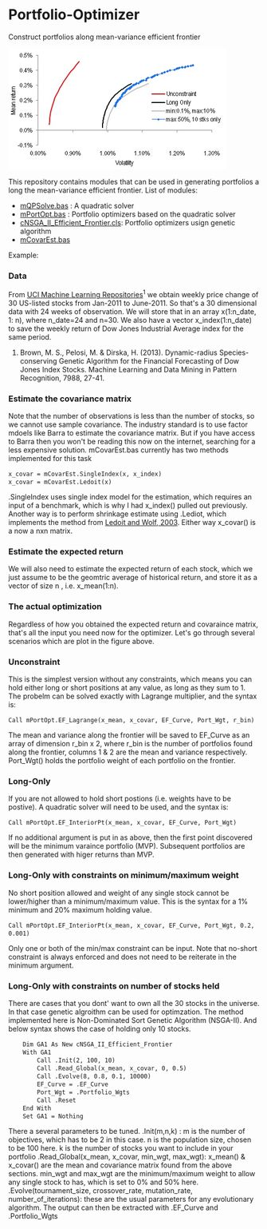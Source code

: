 # Portfolio-Optimizer
Construct portfolios along mean-variance efficient frontier

![EF_Curve](PortOpt.jpg)

This repository contains modules that can be used in generating portfolios a long the mean-variance efficient frontier.
List of modules:
 - [mQPSolve.bas](Modules/mQPSolve.bas) : A quadratic solver
 - [mPortOpt.bas](Modules/mPortOpt.bas) : Portfolio optimizers based on the quadratic solver
 - [cNSGA_II_Efficient_Frontier.cls](Modules/cNSGA_II_Efficient_Frontier.cls): Portfolio optimizers usign genetic algorithm
 - [mCovarEst.bas](Modules/mCovarEst.bas)

Example:
### Data
From [UCI Machine Learning Repositories](https://archive.ics.uci.edu/ml/datasets/Dow+Jones+Index)<sup>1</sup> we obtain weekly price change of 30 US-listed stocks from Jan-2011 to June-2011. So that's a 30 dimensional data with 24 weeks of observation. We will store that in an array x(1:n_date, 1: n), where n_date=24 and n=30. We also have a vector x_index(1:n_date) to save the weekly return of Dow Jones Industrial Average index for the same period.  
1. Brown, M. S., Pelosi, M. & Dirska, H. (2013). Dynamic-radius Species-conserving Genetic Algorithm for 
the Financial Forecasting of Dow Jones Index Stocks. Machine Learning and Data Mining in Pattern 
Recognition, 7988, 27-41.

### Estimate the covariance matrix
Note that the number of observations is less than the number of stocks, so we cannot use sample covariance. The industry standard is to use factor mdoels like Barra to estimate the covariance matrix. But if you have access to Barra then you won't be reading this now on the internet, searching for a less expensive solution.
mCovarEst.bas currently has two methods implemented for this task
```
x_covar = mCovarEst.SingleIndex(x, x_index)
x_covar = mCovarEst.Ledoit(x)
```
.SingleIndex uses single index model for the estimation, which requires an input of a benchmark, which is why I had x_index() pulled out previously. Another way is to perform shrinkage estimate using .Lediot, which implements the method from [Ledoit and Wolf, 2003](http://www.ledoit.net/honey.pdf).  Either way x_covar() is a now a nxn matrix.

### Estimate the expected return
We will also need to estimate the expected return of each stock, which we just assume to be the geomtric average of historical return, and store it as a vector of size n , i.e. x_mean(1:n).

### The actual optimization
Regardless of how you obtained the expected return and covaraince matrix, that's all the input you need now for the optimizer. Let's go through several scenarios which are plot in the figure above.

### Unconstraint
This is the simplest version without any constraints, which means you can hold either long or short positions at any value, as long as they sum to 1. The probelm can be solved exactly with Lagrange multiplier, and the syntax is:
```
Call mPortOpt.EF_Lagrange(x_mean, x_covar, EF_Curve, Port_Wgt, r_bin)
```
The mean and variance along the frontier will be saved to EF_Curve as an array of dimension r_bin x 2, where r_bin is the number of portfolios found along the frontier,  columns 1 & 2 are the mean and variance respectively. Port_Wgt() holds the portfolio weight of each portfolio on the frontier.

### Long-Only
If you are not allowed to hold short postions (i.e. weights have to be postive). A quadratic solver will need to be used, and the syntax is:
```
Call mPortOpt.EF_InteriorPt(x_mean, x_covar, EF_Curve, Port_Wgt)
```
If no additional argument is put in as above, then the first point discovered will be the minimum varaince portfolio (MVP). Subsequent portfolios are then generated with higer returns than MVP.

### Long-Only with constraints on minimum/maximum weight
No short position allowed and weight of any single stock cannot be lower/higher than a minimum/maximum value. This is the syntax for a 1% minimum and 20% maximum holding value.
```
Call mPortOpt.EF_InteriorPt(x_mean, x_covar, EF_Curve, Port_Wgt, 0.2, 0.001)
```
Only one or both of the min/max constraint can be input. Note that no-short constraint is always enforced and does not need to be reiterate in the minimum argument.

### Long-Only with constraints on number of stocks held
There are cases that you dont' want to own all the 30 stocks in the universe. In that case genetic algroithm can be used for optimzation. The method implemented here is Non-Dominated Sort Genetic Algorithm (NSGA-II). And below syntax shows the case of holding only 10 stocks.
```
    Dim GA1 As New cNSGA_II_Efficient_Frontier
    With GA1
        Call .Init(2, 100, 10)
        Call .Read_Global(x_mean, x_covar, 0, 0.5)
        Call .Evolve(8, 0.8, 0.1, 10000)
        EF_Curve = .EF_Curve
        Port_Wgt = .Portfolio_Wgts
        Call .Reset
    End With
    Set GA1 = Nothing
```
There a several parameters to be tuned.
.Init(m,n,k) : m is the number of objectives, which has to be 2 in this case. n is the population size, chosen to be 100 here.
k is the number of stocks you want to include in your portfolio
.Read_Global(x_mean, x_covar, min_wgt, max_wgt): x_mean() & x_covar() are the mean and covariance matrix found from the above sections. min_wgt and max_wgt are the minimum/maximum weight to allow any single stock to has, which is set to 0% and 50% here.
.Evolve(tournament_size, crossover_rate, mutation_rate, number_of_iterations): these are the usual parameters for any evolutionary algorithm.
The output can then be extracted with .EF_Curve and .Portfolio_Wgts
